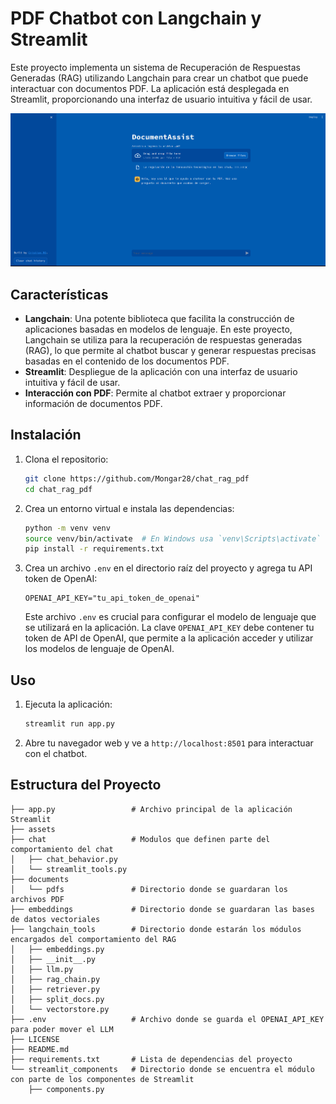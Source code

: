 # PDF Chatbot con Langchain y Streamlit

Este proyecto implementa un sistema de Recuperación de Respuestas Generadas (RAG) utilizando Langchain para crear un chatbot que puede interactuar con documentos PDF. La aplicación está desplegada en Streamlit, proporcionando una interfaz de usuario intuitiva y fácil de usar.

![Aplicacion desplegada](/assets/chat_rag_pdf.png)

## Características

- **Langchain**: Una potente biblioteca que facilita la construcción de aplicaciones basadas en modelos de lenguaje. En este proyecto, Langchain se utiliza para la recuperación de respuestas generadas (RAG), lo que permite al chatbot buscar y generar respuestas precisas basadas en el contenido de los documentos PDF.
- **Streamlit**: Despliegue de la aplicación con una interfaz de usuario intuitiva y fácil de usar.
- **Interacción con PDF**: Permite al chatbot extraer y proporcionar información de documentos PDF.

## Instalación

1. Clona el repositorio:

    ```bash
    git clone https://github.com/Mongar28/chat_rag_pdf
    cd chat_rag_pdf
    ```

2. Crea un entorno virtual e instala las dependencias:

    ```bash
    python -m venv venv
    source venv/bin/activate  # En Windows usa `venv\Scripts\activate`
    pip install -r requirements.txt
    ```

3. Crea un archivo `.env` en el directorio raíz del proyecto y agrega tu API token de OpenAI:

    ```plaintext
    OPENAI_API_KEY="tu_api_token_de_openai"
    ```

    Este archivo `.env` es crucial para configurar el modelo de lenguaje que se utilizará en la aplicación. La clave `OPENAI_API_KEY` debe contener tu token de API de OpenAI, que permite a la aplicación acceder y utilizar los modelos de lenguaje de OpenAI.

## Uso 

1. Ejecuta la aplicación:

    ```bash
    streamlit run app.py
    ```

2. Abre tu navegador web y ve a `http://localhost:8501` para interactuar con el chatbot.

## Estructura del Proyecto

```plaintext
├── app.py                 # Archivo principal de la aplicación Streamlit
├── assets                 
├── chat                   # Modulos que definen parte del comportamiento del chat
│   ├── chat_behavior.py
│   └── streamlit_tools.py
├── documents              
│   └── pdfs               # Directorio donde se guardaran los archivos PDF
├── embeddings             # Directorio donde se guardaran las bases de datos vectoriales
├── langchain_tools        # Directorio donde estarán los módulos encargados del comportamiento del RAG
│   ├── embeddings.py
│   ├── __init__.py
│   ├── llm.py
│   ├── rag_chain.py
│   ├── retriever.py
│   ├── split_docs.py
│   └── vectorstore.py
├── .env                   # Archivo donde se guarda el OPENAI_API_KEY para poder mover el LLM 
├── LICENSE
├── README.md
├── requirements.txt       # Lista de dependencias del proyecto 
└── streamlit_components   # Directorio donde se encuentra el módulo con parte de los componentes de Streamlit 
    ├── components.py

